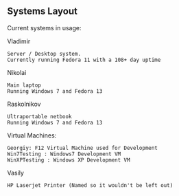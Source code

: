 ## Systems Layout

Current systems in usage:

Vladimir

    Server / Desktop system.
    Currently running Fedora 11 with a 108+ day uptime

Nikolai

    Main laptop
    Running Windows 7 and Fedora 13

Raskolnikov

    Ultraportable netbook
    Running Windows 7 and Fedora 13

Virtual Machines:

    Georgiy: F12 Virtual Machine used for Development
    Win7Testing : Windows7 Development VM
    WinXPTesting : Windows XP Development VM

Vasily

    HP Laserjet Printer (Named so it wouldn't be left out)
